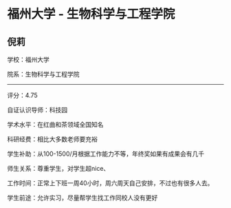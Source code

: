 # 福州大学 - 生物科学与工程学院

## 倪莉

学校：福州大学

院系：生物科学与工程学院

* * *

评分：4.75

自证认识导师：科技园

学术水平：在红曲和茶领域全国知名

科研经费：相比大多数老师要充裕

学生补助：从100-1500/月根据工作能力不等，年终奖如果有成果会有几千

师生关系：尊重学生，对学生超nice、

工作时间：正常上下班一周40小时，周六周天自己安排，不过也有很多人去。

学生前途：允许实习，尽量帮学生找工作同校人没有更好